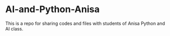 # AI-and-Python-Anisa
This is a repo for sharing codes and files with students of Anisa Python and AI class.
